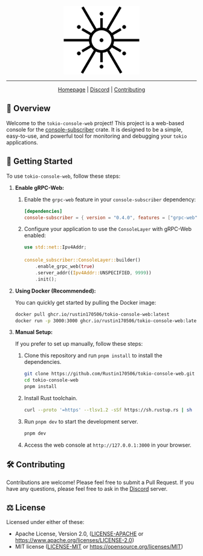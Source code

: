 <div align="center">
<picture>
  <source media="(prefers-color-scheme: dark)" srcset="./docs/logo-dark.svg">
  <img alt="crates.io logo" src="./docs/logo.svg" width="200">
</picture>
</div>

---

<div align="center">

[Homepage](https://github.com/Rustin170506/tokio-console-web)
| [Discord](https://discord.gg/EeF3cQw)
| [Contributing](#️-contributing)

</div>

## 🦀 Overview

Welcome to the `tokio-console-web` project! This project is a web-based console for the [console-subscriber] crate. It is designed to be a simple, easy-to-use, and powerful tool for monitoring and debugging your `tokio` applications.

## 🚀 Getting Started

To use `tokio-console-web`, follow these steps:

1. **Enable gRPC-Web:**

    1. Enable the `grpc-web` feature in your `console-subscriber` dependency:

        ```toml
        [dependencies]
        console-subscriber = { version = "0.4.0", features = ["grpc-web"] }
        ```

    2. Configure your application to use the `ConsoleLayer` with gRPC-Web enabled:

        ```rust
        use std::net::Ipv4Addr;

        console_subscriber::ConsoleLayer::builder()
            .enable_grpc_web(true)
            .server_addr((Ipv4Addr::UNSPECIFIED, 9999))
            .init();
        ```

2. **Using Docker (Recommended):**

    You can quickly get started by pulling the Docker image:

    ```sh
    docker pull ghcr.io/rustin170506/tokio-console-web:latest
    docker run -p 3000:3000 ghcr.io/rustin170506/tokio-console-web:latest
    ```

3. **Manual Setup:**

    If you prefer to set up manually, follow these steps:

    1. Clone this repository and run `pnpm install` to install the dependencies.

        ```sh
        git clone https://github.com/Rustin170506/tokio-console-web.git
        cd tokio-console-web
        pnpm install
        ```

    2. Install Rust toolchain.

        ```sh
        curl --proto '=https' --tlsv1.2 -sSf https://sh.rustup.rs | sh
        ```

    3. Run `pnpm dev` to start the development server.

        ```sh
        pnpm dev
        ```

    4. Access the web console at `http://127.0.0.1:3000` in your browser.

## 🛠️ Contributing

Contributions are welcome! Please feel free to submit a Pull Request. If you have any questions, please feel free to ask in the [Discord](https://discord.gg/EeF3cQw) server.

## ⚖️ License

Licensed under either of these:

- Apache License, Version 2.0, ([LICENSE-APACHE](./LICENSE-APACHE) or https://www.apache.org/licenses/LICENSE-2.0)
- MIT license ([LICENSE-MIT](./LICENSE-MIT) or https://opensource.org/licenses/MIT)

[console-subscriber]: https://crates.io/crates/console-subscriber
